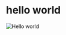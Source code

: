 # hello world
![Hello world](https://uploads-ssl.webflow.com/5f7e22296031655fe1cf628f/5f9c658a3f64e938f5479a98_Hello%20World%20Logo.png)
